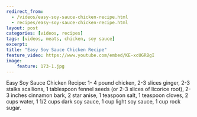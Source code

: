 ```yaml
---
redirect_from: 
  - /videos/easy-soy-sauce-chicken-recipe.html
  - recipes/easy-soy-sauce-chicken-recipe.html
layout: post
categories: [videos, recipes]
tags: [videos, meats, chicken, soy sauce]
excerpt: 
title: "Easy Soy Sauce Chicken Recipe"
feature_video: https://www.youtube.com/embed/KE-xcUGRBgI
image:
    feature: 173-1.jpg
---
```


Easy Soy Sauce Chicken Recipe: 1- 4 pound chicken, 2-3 slices ginger, 2-3 stalks scallions, 1 tablespoon fennel seeds (or 2-3 slices of licorice root), 2-3 inches cinnamon bark, 2 star anise, 1 teaspoon salt, 1 teaspoon cloves, 2 cups water, 1 1/2 cups dark soy sauce, 1 cup light soy sauce, 1 cup rock sugar.
